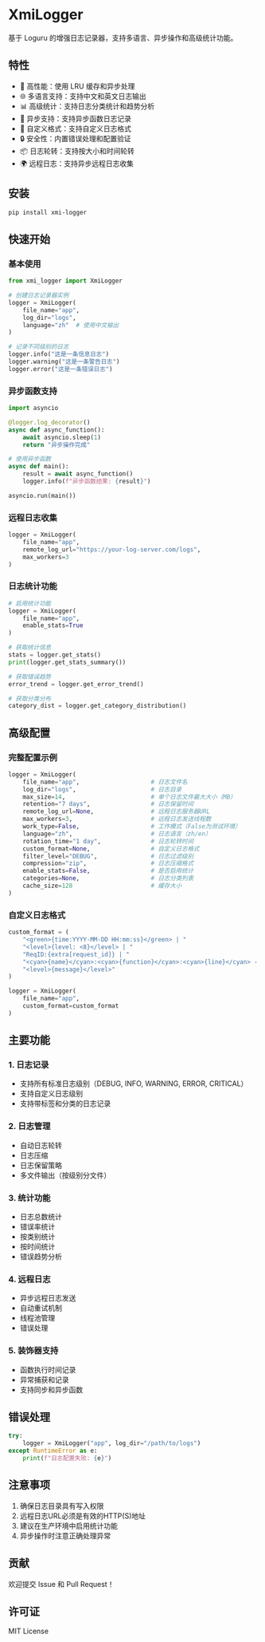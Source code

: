 # XmiLogger

基于 Loguru 的增强日志记录器，支持多语言、异步操作和高级统计功能。

## 特性

- 🚀 高性能：使用 LRU 缓存和异步处理
- 🌐 多语言支持：支持中文和英文日志输出
- 📊 高级统计：支持日志分类统计和趋势分析
- 🔄 异步支持：支持异步函数日志记录
- 📝 自定义格式：支持自定义日志格式
- 🔒 安全性：内置错误处理和配置验证
- 📦 日志轮转：支持按大小和时间轮转
- 🌍 远程日志：支持异步远程日志收集

## 安装

```bash
pip install xmi-logger
```

## 快速开始

### 基本使用

```python
from xmi_logger import XmiLogger

# 创建日志记录器实例
logger = XmiLogger(
    file_name="app",
    log_dir="logs",
    language="zh"  # 使用中文输出
)

# 记录不同级别的日志
logger.info("这是一条信息日志")
logger.warning("这是一条警告日志")
logger.error("这是一条错误日志")
```

### 异步函数支持

```python
import asyncio

@logger.log_decorator()
async def async_function():
    await asyncio.sleep(1)
    return "异步操作完成"

# 使用异步函数
async def main():
    result = await async_function()
    logger.info(f"异步函数结果: {result}")

asyncio.run(main())
```

### 远程日志收集

```python
logger = XmiLogger(
    file_name="app",
    remote_log_url="https://your-log-server.com/logs",
    max_workers=3
)
```

### 日志统计功能

```python
# 启用统计功能
logger = XmiLogger(
    file_name="app",
    enable_stats=True
)

# 获取统计信息
stats = logger.get_stats()
print(logger.get_stats_summary())

# 获取错误趋势
error_trend = logger.get_error_trend()

# 获取分类分布
category_dist = logger.get_category_distribution()
```

## 高级配置

### 完整配置示例

```python
logger = XmiLogger(
    file_name="app",                    # 日志文件名
    log_dir="logs",                     # 日志目录
    max_size=14,                        # 单个日志文件最大大小（MB）
    retention="7 days",                 # 日志保留时间
    remote_log_url=None,                # 远程日志服务器URL
    max_workers=3,                      # 远程日志发送线程数
    work_type=False,                    # 工作模式（False为测试环境）
    language="zh",                      # 日志语言（zh/en）
    rotation_time="1 day",              # 日志轮转时间
    custom_format=None,                 # 自定义日志格式
    filter_level="DEBUG",               # 日志过滤级别
    compression="zip",                  # 日志压缩格式
    enable_stats=False,                 # 是否启用统计
    categories=None,                    # 日志分类列表
    cache_size=128                      # 缓存大小
)
```

### 自定义日志格式

```python
custom_format = (
    "<green>{time:YYYY-MM-DD HH:mm:ss}</green> | "
    "<level>{level: <8}</level> | "
    "ReqID:{extra[request_id]} | "
    "<cyan>{name}</cyan>:<cyan>{function}</cyan>:<cyan>{line}</cyan> - "
    "<level>{message}</level>"
)

logger = XmiLogger(
    file_name="app",
    custom_format=custom_format
)
```

## 主要功能

### 1. 日志记录
- 支持所有标准日志级别（DEBUG, INFO, WARNING, ERROR, CRITICAL）
- 支持自定义日志级别
- 支持带标签和分类的日志记录

### 2. 日志管理
- 自动日志轮转
- 日志压缩
- 日志保留策略
- 多文件输出（按级别分文件）

### 3. 统计功能
- 日志总数统计
- 错误率统计
- 按类别统计
- 按时间统计
- 错误趋势分析

### 4. 远程日志
- 异步远程日志发送
- 自动重试机制
- 线程池管理
- 错误处理

### 5. 装饰器支持
- 函数执行时间记录
- 异常捕获和记录
- 支持同步和异步函数

## 错误处理

```python
try:
    logger = XmiLogger("app", log_dir="/path/to/logs")
except RuntimeError as e:
    print(f"日志配置失败: {e}")
```

## 注意事项

1. 确保日志目录具有写入权限
2. 远程日志URL必须是有效的HTTP(S)地址
3. 建议在生产环境中启用统计功能
4. 异步操作时注意正确处理异常

## 贡献

欢迎提交 Issue 和 Pull Request！

## 许可证

MIT License

